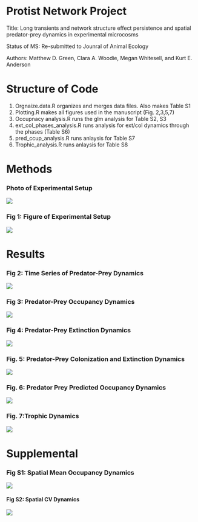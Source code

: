 # Protist Network Project

Title: Long transients and network structure effect persistence and spatial predator-prey dynamics in experimental microcosms

Status of MS: Re-submitted to Jounral of Animal Ecology

Authors: Matthew D. Green, Clara A. Woodie, Megan Whitesell, and Kurt E. Anderson

# Structure of Code

1) Orgnaize.data.R  organizes and merges data files. Also makes Table S1
2) Plotting.R makes all figures used in the manuscript (Fig. 2,3,5,7)
3) Occupnacy analysis.R runs the glm analysis for Table S2, S3
4) ext_col_phases_analysis.R runs analysis for ext/col dynamics through the phases (Table S6)
5) pred_ccup_analysis.R runs anlaysis for Table S7
6) Trophic_analysis.R runs anlaysis for Table S8

# Methods

### Photo of Experimental Setup
![](Figs/Photo_networks.jpeg)

### Fig 1: Figure of Experimental Setup
![](Figs/Fig1.png)

# Results

### Fig 2: Time Series of Predator-Prey Dynamics
![](Figs/Fig2.png)


### Fig 3: Predator-Prey Occupancy Dynamics
![](Newfigs/Fig3.png)


### Fig 4: Predator-Prey Extinction Dynamics
![](Figs/Fig4.png)


### Fig. 5: Predator-Prey Colonization and Extinction Dynamics
![](Figs/Fig5.jpg)


### Fig. 6: Predator Prey Predicted Occupancy Dynamics
![](Figs/Fig6.png)


### Fig. 7:Trophic Dynamics
![](Newfigs/fig7.png)


# Supplemental

### Fig S1: Spatial Mean Occupancy Dynamics
![](Figs/FigS1.png)


#### Fig S2: Spatial CV Dynamics
![](Figs/FigS2.png)
